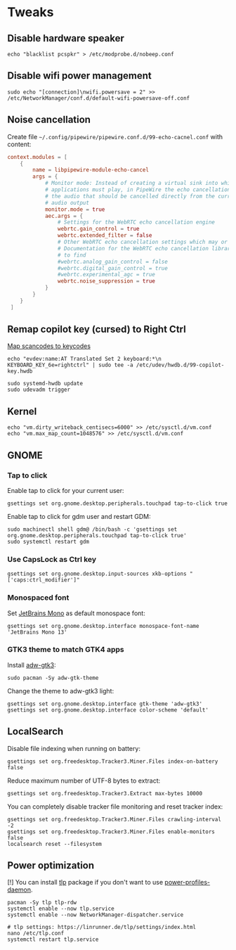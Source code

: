 # **Tweaks**

## **Disable hardware speaker**

```shell
echo "blacklist pcspkr" > /etc/modprobe.d/nobeep.conf
```

## **Disable wifi power management**

```shell
sudo echo "[connection]\nwifi.powersave = 2" >> /etc/NetworkManager/conf.d/default-wifi-powersave-off.conf
```

## **Noise cancellation**

Create file `~/.config/pipewire/pipewire.conf.d/99-echo-cacnel.conf` with content:

```conf
context.modules = [
    {   
        name = libpipewire-module-echo-cancel
        args = {
            # Monitor mode: Instead of creating a virtual sink into which all
            # applications must play, in PipeWire the echo cancellation module can read
            # the audio that should be cancelled directly from the current fallback
            # audio output
            monitor.mode = true
            aec.args = {
                # Settings for the WebRTC echo cancellation engine
                webrtc.gain_control = true
                webrtc.extended_filter = false
                # Other WebRTC echo cancellation settings which may or may not exist
                # Documentation for the WebRTC echo cancellation library is difficult
                # to find
                #webrtc.analog_gain_control = false
                #webrtc.digital_gain_control = true
                #webrtc.experimental_agc = true
                webrtc.noise_suppression = true
            }
        }
    }
 ]
```

## **Remap copilot key (cursed) to Right Ctrl**

[Map scancodes to keycodes](https://wiki.archlinux.org/title/Map_scancodes_to_keycodes)

```shell
echo "evdev:name:AT Translated Set 2 keyboard:*\n KEYBOARD_KEY_6e=rightctrl" | sudo tee -a /etc/udev/hwdb.d/99-copilot-key.hwdb

sudo systemd-hwdb update
sudo udevadm trigger
```

<!--
One of side-effects, your `Super + LeftShift` combinations will yield `RightCtrl` key 

```shell
sudo pacman -Sy keyd

echo "[ids]\n*\n\n[main]\nleftmeta = layer(leftmeta)\n\n[leftmeta]\nleftshift = rightcontrol" | sudo tee /etc/keyd/default.conf

systemctl enable --now keyd.service
```
-->

## **Kernel**

```shell
echo "vm.dirty_writeback_centisecs=6000" >> /etc/sysctl.d/vm.conf
echo "vm.max_map_count=1048576" >> /etc/sysctl.d/vm.conf
```

## **GNOME**

### **Tap to click**

Enable tap to click for your current user:

```shell
gsettings set org.gnome.desktop.peripherals.touchpad tap-to-click true
```

Enable tap to click for gdm user and restart GDM:

```shell
sudo machinectl shell gdm@ /bin/bash -c 'gsettings set org.gnome.desktop.peripherals.touchpad tap-to-click true'
sudo systemctl restart gdm
```

### **Use CapsLock as Ctrl key**

```shell
gsettings set org.gnome.desktop.input-sources xkb-options "['caps:ctrl_modifier']"
```

### **Monospaced font**

Set [JetBrains Mono](https://www.jetbrains.com/lp/mono/) as default monospace font:

```shell
gsettings set org.gnome.desktop.interface monospace-font-name 'JetBrains Mono 13'
```

### **GTK3 theme to match GTK4 apps**

Install [adw-gtk3](https://github.com/lassekongo83/adw-gtk3):

```shell
sudo pacman -Sy adw-gtk-theme
```

Change the theme to adw-gtk3 light:

```shell
gsettings set org.gnome.desktop.interface gtk-theme 'adw-gtk3' 
gsettings set org.gnome.desktop.interface color-scheme 'default'
```

## **LocalSearch**

Disable file indexing when running on battery:

```shell
gsettings set org.freedesktop.Tracker3.Miner.Files index-on-battery false
```

Reduce maximum number of UTF-8 bytes to extract:

```shell
gsettings set org.freedesktop.Tracker3.Extract max-bytes 10000
```

You can completely disable tracker file monitoring and reset tracker index:

```shell
gsettings set org.freedesktop.Tracker3.Miner.Files crawling-interval -2
gsettings set org.freedesktop.Tracker3.Miner.Files enable-monitors false
localsearch reset --filesystem
```

## **Power optimization**

[!] You can install [tlp](https://wiki.archlinux.org/title/TLP) package if you don't want to use [power-profiles-daemon](https://wiki.archlinux.org/title/CPU_frequency_scaling#power-profiles-daemon).

```shell
pacman -Sy tlp tlp-rdw
systemctl enable --now tlp.service
systemctl enable --now NetworkManager-dispatcher.service

# tlp settings: https://linrunner.de/tlp/settings/index.html
nano /etc/tlp.conf
systemctl restart tlp.service
```